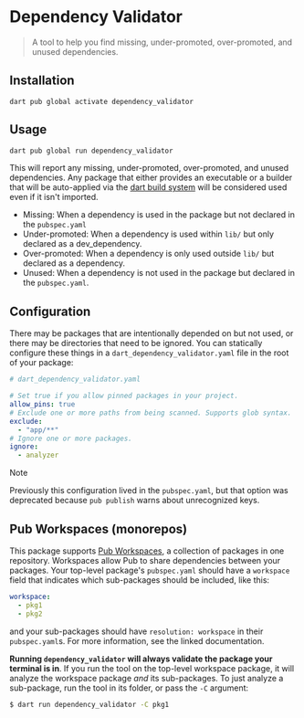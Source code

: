 # Dependency Validator

> A tool to help you find missing, under-promoted, over-promoted, and unused dependencies.

## Installation

```
dart pub global activate dependency_validator
```

## Usage

```bash
dart pub global run dependency_validator
```

This will report any missing, under-promoted, over-promoted, and unused
dependencies. Any package that either provides an executable or a builder that
will be auto-applied via the [dart build system][dart-build] will be considered
used even if it isn't imported.

[dart-build]: https://github.com/dart-lang/build

- Missing: When a dependency is used in the package but not declared in the `pubspec.yaml`
- Under-promoted: When a dependency is used within `lib/` but only declared as a dev_dependency.
- Over-promoted: When a dependency is only used outside `lib/` but declared as a dependency.
- Unused: When a dependency is not used in the package but declared in the `pubspec.yaml`.

## Configuration

There may be packages that are intentionally depended on but not used, or there
may be directories that need to be ignored. You can statically configure these
things in a `dart_dependency_validator.yaml` file in the root of your package:


```yaml
# dart_dependency_validator.yaml

# Set true if you allow pinned packages in your project.
allow_pins: true
# Exclude one or more paths from being scanned. Supports glob syntax.
exclude:
  - "app/**"
# Ignore one or more packages.
ignore:
  - analyzer
```

> [!Note]
> Previously this configuration lived in the `pubspec.yaml`, but that
> option was deprecated because `pub publish` warns about unrecognized keys.

## Pub Workspaces (monorepos)

This package supports [Pub Workspaces](https://dart.dev/tools/pub/workspaces), a collection of packages in one repository. Workspaces allow Pub to share dependencies between your packages. Your top-level package's `pubspec.yaml` should have a `workspace` field that indicates which sub-packages should be included, like this:

```yaml
workspace:
  - pkg1
  - pkg2
```

and your sub-packages should have `resolution: workspace` in their `pubspec.yaml`s. For more information, see the linked documentation.

**Running `dependency_validator` will always validate the package your terminal is in**. If you run the tool on the top-level workspace package, it will analyze the workspace package _and_ its sub-packages. To just analyze a sub-package, run the tool in its folder, or pass the `-C` argument:

```bash
$ dart run dependency_validator -C pkg1
```
